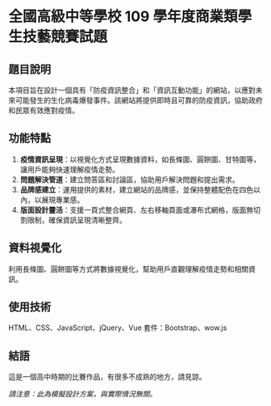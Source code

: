 # 全國高級中等學校 109 學年度商業類學生技藝競賽試題

## 題目說明

本項目旨在設計一個具有「防疫資訊整合」和「資訊互動功能」的網站，以應對未來可能發生的生化病毒爆發事件。該網站將提供即時且可靠的防疫資訊，協助政府和民眾有效應對疫情。

## 功能特點

1. **疫情資訊呈現**：以視覺化方式呈現數據資料，如長條圖、圓餅圖、甘特圖等，讓用戶能夠快速理解疫情走勢。
2. **問題解決管道**：建立問答區和討論區，協助用戶解決問題和提出需求。
3. **品牌感建立**：運用提供的素材，建立網站的品牌感，並保持整體配色在四色以內，以展現專業感。
4. **版面設計靈活**：支援一頁式整合網頁、左右移軸頁面或瀑布式網格，版面無切割限制，確保資訊呈現清晰整齊。

## 資料視覺化

利用長條圖、圓餅圖等方式將數據視覺化，幫助用戶直觀理解疫情走勢和相關資訊。

## 使用技術
HTML、CSS、JavaScript、jQuery、Vue
套件：Bootstrap、wow.js

## 結語

這是一個高中時期的比賽作品，有很多不成熟的地方，請見諒。

*請注意：此為模擬設計方案，與實際情況無關。*

